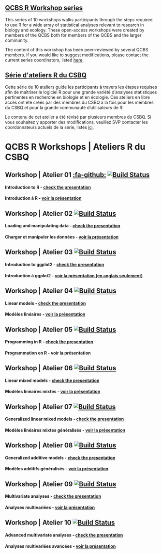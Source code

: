 
## [QCBS R Workshop series](https://wiki.qcbs.ca/r)

This series of 10 workshops walks participants through the steps required to use R for a wide array of statistical analyses relevant to research in biology and ecology. These open-access workshops were created by members of the QCBS both for members of the QCBS and the larger community.

The content of this workshop has been peer-reviewed by several QCBS members. If you would like to suggest modifications, please contact the current series coordinators, listed [here](https://wiki.qcbs.ca/r).

## [Série d'ateliers R du CSBQ](https://wiki.qcbs.ca/r)

Cette série de 10 ateliers guide les participants à travers les étapes requises afin de maîtriser le logiciel R pour une grande variété d’analyses statistiques pertinentes en recherche en biologie et en écologie. Ces ateliers en libre accès ont été créés par des membres du CSBQ à la fois pour les membres du CSBQ et pour la grande communauté d’utilisateurs de R.

Le contenu de cet atelier a été révisé par plusieurs membres du CSBQ. Si vous souhaitez y apporter des modifications, veuillez SVP contacter les coordonnateurs actuels de la série, listés [ici](https://wiki.qcbs.ca/r).

# QCBS R Workshops | Ateliers R du CSBQ

## Workshop | Atelier 01 [:fa-github:](https://github.com/QCBSRworkshops/workshop01) [![Build Status](https://travis-ci.org/QCBSRworkshops/workshop01.svg?branch=dev)](https://travis-ci.org/QCBSRworkshops/workshop01)

#### Introduction to R - [check the presentation <i class="fa fa-external-link" aria-hidden="true"></i>](https://qcbsrworkshops.github.io/workshop01/workshop01-en/workshop01-en.html)

#### Introduction à R - [voir la présentation <i class="fa fa-external-link" aria-hidden="true"></i>](https://qcbsrworkshops.github.io/workshop01/workshop01-fr/workshop01-fr.html)

## Workshop | Atelier 02 [<i class="fa fa-github" aria-hidden="true"></i>](https://github.com/QCBSRworkshops/workshop02) [![Build Status](https://travis-ci.org/QCBSRworkshops/workshop02.svg?branch=dev)](https://travis-ci.org/QCBSRworkshops/workshop02)

#### Loading and manipulating data - [check the presentation <i class="fa fa-external-link" aria-hidden="true"></i>](https://qcbsrworkshops.github.io/workshop02/workshop02-en/workshop02-en.html)

#### Charger et manipuler les données  - [voir la présentation <i class="fa fa-external-link" aria-hidden="true"></i>](https://qcbsrworkshops.github.io/workshop02/workshop02-fr/workshop02-fr.html)

## Workshop | Atelier 03 [<i class="fa fa-github" aria-hidden="true"></i>](https://github.com/QCBSRworkshops/workshop03) [![Build Status](https://travis-ci.org/QCBSRworkshops/workshop03.svg?branch=dev)](https://travis-ci.org/QCBSRworkshops/workshop03)

#### Introduction to ggplot2 - [check the presentation <i class="fa fa-external-link" aria-hidden="true"></i>](https://qcbsrworkshops.github.io/workshop03/workshop03-en/workshop03-en.html)

#### Introduction à ggplot2  - [voir la présentation (en anglais seulement) <i class="fa fa-external-link" aria-hidden="true"></i>](https://qcbsrworkshops.github.io/workshop03/workshop03-en/workshop03-en.html)

## Workshop | Atelier 04 [<i class="fa fa-github" aria-hidden="true"></i>](https://github.com/QCBSRworkshops/workshop04) [![Build Status](https://travis-ci.org/QCBSRworkshops/workshop04.svg?branch=dev)](https://travis-ci.org/QCBSRworkshops/workshop04)

#### Linear models - [check the presentation <i class="fa fa-external-link" aria-hidden="true"></i>](https://qcbsrworkshops.github.io/workshop04/workshop04-en/workshop04-en.html)

#### Modèles linéaires  - [voir la présentation <i class="fa fa-external-link" aria-hidden="true"></i>](https://qcbsrworkshops.github.io/workshop04/workshop04-fr/workshop04-fr.html)


## Workshop | Atelier 05 [<i class="fa fa-github" aria-hidden="true"></i>](https://github.com/QCBSRworkshops/workshop05) [![Build Status](https://travis-ci.org/QCBSRworkshops/workshop05.svg?branch=dev)](https://travis-ci.org/QCBSRworkshops/workshop05)

#### Programming in R - [check the presentation <i class="fa fa-external-link" aria-hidden="true"></i>](https://qcbsrworkshops.github.io/workshop05/workshop05-en/workshop05-en.html)

#### Programmation en R  - [voir la présentation <i class="fa fa-external-link" aria-hidden="true"></i>](https://qcbsrworkshops.github.io/workshop05/workshop05-fr/workshop05-fr.html)


## Workshop | Atelier 06 [<i class="fa fa-github" aria-hidden="true"></i>](https://github.com/QCBSRworkshops/workshop06) [![Build Status](https://travis-ci.org/QCBSRworkshops/workshop06.svg?branch=dev)](https://travis-ci.org/QCBSRworkshops/workshop06)

#### Linear mixed models - [check the presentation <i class="fa fa-external-link" aria-hidden="true"></i>](https://qcbsrworkshops.github.io/workshop06/workshop06-en/workshop06-en.html)

#### Modèles linéaires mixtes  - [voir la présentation <i class="fa fa-external-link" aria-hidden="true"></i>](https://qcbsrworkshops.github.io/workshop06/workshop06-fr/workshop06-fr.html)


## Workshop | Atelier 07 [<i class="fa fa-github" aria-hidden="true"></i>](https://github.com/QCBSRworkshops/workshop07) [![Build Status](https://travis-ci.org/QCBSRworkshops/workshop07.svg?branch=dev)](https://travis-ci.org/QCBSRworkshops/workshop07)

#### Generalized linear mixed models - [check the presentation <i class="fa fa-external-link" aria-hidden="true"></i>](https://qcbsrworkshops.github.io/workshop07/workshop07-en/workshop07-en.html)

#### Modèles linéaires mixtes généralisés  - [voir la présentation <i class="fa fa-external-link" aria-hidden="true"></i>](https://qcbsrworkshops.github.io/workshop07/workshop07-fr/workshop07-fr.html)


## Workshop | Atelier 08 [<i class="fa fa-github" aria-hidden="true"></i>](https://github.com/QCBSRworkshops/workshop08) [![Build Status](https://travis-ci.org/QCBSRworkshops/workshop08.svg?branch=dev)](https://travis-ci.org/QCBSRworkshops/workshop08)

#### Generalized additive models - [check the presentation <i class="fa fa-external-link" aria-hidden="true"></i>](https://qcbsrworkshops.github.io/workshop08/workshop08-en/workshop08-en.html)

#### Modèles additifs généralisés  - [voir la présentation <i class="fa fa-external-link" aria-hidden="true"></i>](https://qcbsrworkshops.github.io/workshop08/workshop08-fr/workshop08-fr.html)

## Workshop | Atelier 09 [<i class="fa fa-github" aria-hidden="true"></i>](https://github.com/QCBSRworkshops/workshop09) [![Build Status](https://travis-ci.org/QCBSRworkshops/workshop09.svg?branch=dev)](https://travis-ci.org/QCBSRworkshops/workshop09)

#### Multivariate analyses - [check the presentation <i class="fa fa-external-link" aria-hidden="true"></i>](https://qcbsrworkshops.github.io/workshop09/workshop09-en/workshop09-en.html)

#### Analyses multivariées  - [voir la présentation <i class="fa fa-external-link" aria-hidden="true"></i>](https://qcbsrworkshops.github.io/workshop09/workshop09-fr/workshop09-fr.html)

## Workshop | Atelier 10 [<i class="fa fa-github" aria-hidden="true"></i>](https://github.com/QCBSRworkshops/workshop10) [![Build Status](https://travis-ci.org/QCBSRworkshops/workshop10.svg?branch=dev)](https://travis-ci.org/QCBSRworkshops/workshop10)

#### Advanced multivariate analyses - [check the presentation <i class="fa fa-external-link" aria-hidden="true"></i>](https://qcbsrworkshops.github.io/workshop10/workshop10-en/workshop10-en.html)

#### Analyses multivariées avancées  - [voir la présentation <i class="fa fa-external-link" aria-hidden="true"></i>](https://qcbsrworkshops.github.io/workshop10/workshop10-fr/workshop10-fr.html)
